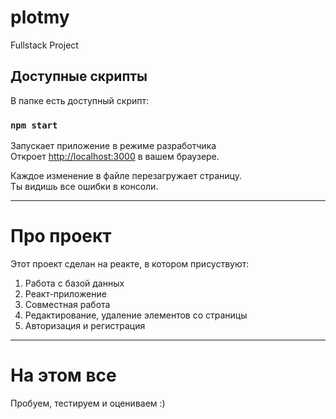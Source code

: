 # plotmy

Fullstack Project
## Доступные скрипты

В папке есть доступный скрипт:

### `npm start`

Запускает приложение в режиме разработчика\
Откроет [http://localhost:3000](http://localhost:3000) в вашем браузере.

Каждое изменение в файле перезагружает страницу.\
Ты видишь все ошибки в консоли.



-------------------- 

# Про проект

Этот проект сделан на реакте, в котором присуствуют: 
1. Работа с базой данных
2. Реакт-приложение
3. Совместная работа
4. Редактирование, удаление элементов со страницы
5. Авторизация и регистрация


-----------------

# На этом все

Пробуем, тестируем и оцениваем :)


